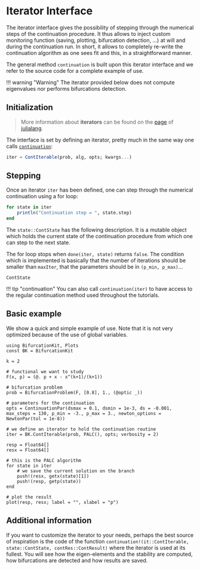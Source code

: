 # Iterator Interface

The iterator interface gives the possibility of stepping through the numerical steps of the continuation procedure. It thus allows to inject custom monitoring function (saving, plotting, bifurcation detection, ...) at will and during the continuation run. In short, it allows to completely re-write the continuation algorithm as one sees fit and this, in a straightforward manner.

The general method `continuation` is built upon this iterator interface and we refer to the source code for a complete example of use.


!!! warning "Warning"
    The iterator provided below does not compute eigenvalues nor performs bifurcations detection. 
    
## Initialization

> More information about **iterators** can be found on the [page](https://docs.julialang.org/en/v1/base/collections/#Collections-and-Data-Structures-1) of [julialang](https://docs.julialang.org/en/v1/).

The interface is set by defining an iterator, pretty much in the same way one calls [`continuation`](@ref):

```julia
iter = ContIterable(prob, alg, opts; kwargs...)
```

## Stepping

Once an iterator `iter` has been defined, one can step through the numerical continuation using a for loop:

```julia
for state in iter
	println("Continuation step = ", state.step)
end
```

The `state::ContState` has the following description. It is a mutable object which holds the current state of the continuation procedure from which one can step to the next state.

The for loop stops when `done(iter, state)` returns `false`. The condition which is implemented is basically that the number of iterations should be smaller than `maxIter`, that the parameters should be in `(p_min, p_max)`...

```@docs
ContState
```

!!! tip "continuation"
    You can also call `continuation(iter)` to have access to the regular continuation method used throughout the tutorials.

## Basic example

We show a quick and simple example of use. Note that it is not very optimized because of the use of global variables.

```@example ITERATOR
using BifurcationKit, Plots
const BK = BifurcationKit

k = 2

# functional we want to study
F(x, p) = (@. p + x - x^(k+1)/(k+1))

# bifurcation problem
prob = BifurcationProblem(F, [0.8], 1., (@optic _))

# parameters for the continuation
opts = ContinuationPar(dsmax = 0.1, dsmin = 1e-3, ds = -0.001, max_steps = 130, p_min = -3., p_max = 3., newton_options = NewtonPar(tol = 1e-8))

# we define an iterator to hold the continuation routine
iter = BK.ContIterable(prob, PALC(), opts; verbosity = 2)

resp = Float64[]
resx = Float64[]

# this is the PALC algorithm
for state in iter
	# we save the current solution on the branch
	push!(resx, getx(state)[1])
	push!(resp, getp(state))
end

# plot the result
plot(resp, resx; label = "", xlabel = "p")
```

## Additional information

If you want to customize the iterator to your needs, perhaps the best source of inspiration is the code of the function `continuation!(it::ContIterable, state::ContState, contRes::ContResult)` where the iterator is used at its fullest. You will see how the eigen-elements and the stability are computed, how bifurcations are detected and how results are saved.